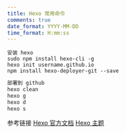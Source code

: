```yaml
---
title: Hexo 常用命令
comments: true
date_format: YYYY-MM-DD
time_format: H:mm:ss
---
```

```
安装 hexo
sudo npm install hexo-cli -g
hexo init username.github.io
npm install hexo-deployer-git --save

```


``` bash
部署到 github
hexo clean
hexo g
hexo d
hexo s
```

参考链接
[Hexo 官方文档](https://hexo.io/zh-cn/docs/)
[Hexo 主题](https://hexo.io/themes/)
<!-- [5分钟搭建免费个人博客](http://www.jianshu.com/p/4eaddcbe4d12) -->
